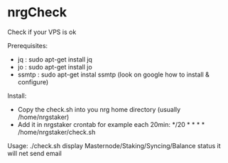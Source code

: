 # nrgCheck
Check if your VPS is ok

Prerequisites:
- jq : sudo apt-get install jq
- jo : sudo apt-get install jo
- ssmtp : sudo apt-get instal ssmtp (look on google how to install & configure)

Install:
- Copy the check.sh into you nrg home directory (usually /home/nrgstaker)
- Add it in nrgstaker crontab for example each 20min: */20 * * * * /home/nrgstaker/check.sh

Usage:
./check.sh <status> display Masternode/Staking/Syncing/Balance status
                    it will net send email
  
